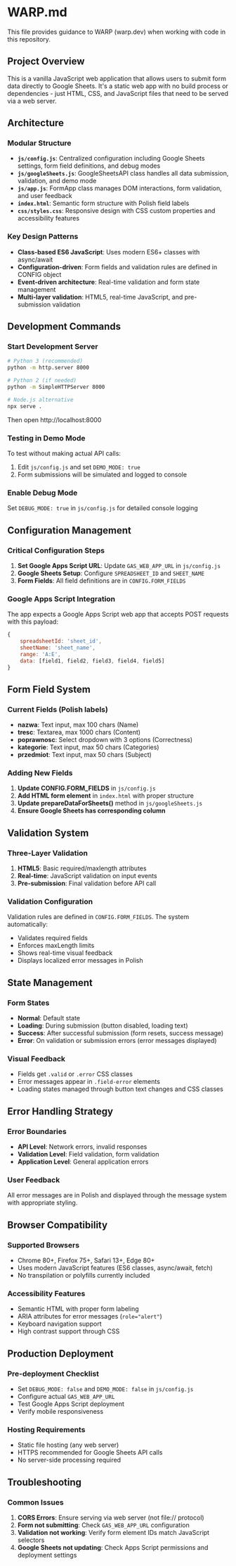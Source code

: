 # WARP.md

This file provides guidance to WARP (warp.dev) when working with code in this repository.

## Project Overview

This is a vanilla JavaScript web application that allows users to submit form data directly to Google Sheets. It's a static web app with no build process or dependencies - just HTML, CSS, and JavaScript files that need to be served via a web server.

## Architecture

### Modular Structure
- **`js/config.js`**: Centralized configuration including Google Sheets settings, form field definitions, and debug modes
- **`js/googleSheets.js`**: GoogleSheetsAPI class handles all data submission, validation, and demo mode
- **`js/app.js`**: FormApp class manages DOM interactions, form validation, and user feedback
- **`index.html`**: Semantic form structure with Polish field labels
- **`css/styles.css`**: Responsive design with CSS custom properties and accessibility features

### Key Design Patterns
- **Class-based ES6 JavaScript**: Uses modern ES6+ classes with async/await
- **Configuration-driven**: Form fields and validation rules are defined in CONFIG object
- **Event-driven architecture**: Real-time validation and form state management
- **Multi-layer validation**: HTML5, real-time JavaScript, and pre-submission validation

## Development Commands

### Start Development Server
```bash
# Python 3 (recommended)
python -m http.server 8000

# Python 2 (if needed)
python -m SimpleHTTPServer 8000

# Node.js alternative
npx serve .
```
Then open http://localhost:8000

### Testing in Demo Mode
To test without making actual API calls:
1. Edit `js/config.js` and set `DEMO_MODE: true`
2. Form submissions will be simulated and logged to console

### Enable Debug Mode
Set `DEBUG_MODE: true` in `js/config.js` for detailed console logging

## Configuration Management

### Critical Configuration Steps
1. **Set Google Apps Script URL**: Update `GAS_WEB_APP_URL` in `js/config.js`
2. **Google Sheets Setup**: Configure `SPREADSHEET_ID` and `SHEET_NAME`
3. **Form Fields**: All field definitions are in `CONFIG.FORM_FIELDS`

### Google Apps Script Integration
The app expects a Google Apps Script web app that accepts POST requests with this payload:
```javascript
{
    spreadsheetId: 'sheet_id',
    sheetName: 'sheet_name',
    range: 'A:E',
    data: [field1, field2, field3, field4, field5]
}
```

## Form Field System

### Current Fields (Polish labels)
- **nazwa**: Text input, max 100 chars (Name)
- **tresc**: Textarea, max 1000 chars (Content)
- **poprawnosc**: Select dropdown with 3 options (Correctness)
- **kategorie**: Text input, max 50 chars (Categories)
- **przedmiot**: Text input, max 50 chars (Subject)

### Adding New Fields
1. **Update CONFIG.FORM_FIELDS** in `js/config.js`
2. **Add HTML form element** in `index.html` with proper structure
3. **Update prepareDataForSheets()** method in `js/googleSheets.js`
4. **Ensure Google Sheets has corresponding column**

## Validation System

### Three-Layer Validation
1. **HTML5**: Basic required/maxlength attributes
2. **Real-time**: JavaScript validation on input events
3. **Pre-submission**: Final validation before API call

### Validation Configuration
Validation rules are defined in `CONFIG.FORM_FIELDS`. The system automatically:
- Validates required fields
- Enforces maxLength limits
- Shows real-time visual feedback
- Displays localized error messages in Polish

## State Management

### Form States
- **Normal**: Default state
- **Loading**: During submission (button disabled, loading text)
- **Success**: After successful submission (form resets, success message)
- **Error**: On validation or submission errors (error messages displayed)

### Visual Feedback
- Fields get `.valid` or `.error` CSS classes
- Error messages appear in `.field-error` elements
- Loading states managed through button text changes and CSS classes

## Error Handling Strategy

### Error Boundaries
- **API Level**: Network errors, invalid responses
- **Validation Level**: Field validation, form validation
- **Application Level**: General application errors

### User Feedback
All error messages are in Polish and displayed through the message system with appropriate styling.

## Browser Compatibility

### Supported Browsers
- Chrome 80+, Firefox 75+, Safari 13+, Edge 80+
- Uses modern JavaScript features (ES6 classes, async/await, fetch)
- No transpilation or polyfills currently included

### Accessibility Features
- Semantic HTML with proper form labeling
- ARIA attributes for error messages (`role="alert"`)
- Keyboard navigation support
- High contrast support through CSS

## Production Deployment

### Pre-deployment Checklist
- Set `DEBUG_MODE: false` and `DEMO_MODE: false` in `js/config.js`
- Configure actual `GAS_WEB_APP_URL`
- Test Google Apps Script deployment
- Verify mobile responsiveness

### Hosting Requirements
- Static file hosting (any web server)
- HTTPS recommended for Google Sheets API calls
- No server-side processing required

## Troubleshooting

### Common Issues
1. **CORS Errors**: Ensure serving via web server (not file:// protocol)
2. **Form not submitting**: Check `GAS_WEB_APP_URL` configuration
3. **Validation not working**: Verify form element IDs match JavaScript selectors
4. **Google Sheets not updating**: Check Apps Script permissions and deployment settings
